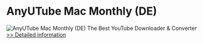 # AnyUTube Mac Monthly (DE)
![AnyUTube Mac Monthly (DE)](https://mycommerce.akamaized.net/api/pimages/P300788879/BIG/300788879.PNG)
The Best YouTube Downloader & Converter
[>> Detailed information](https://secure.shareit.com/shareit/product.html?productid=300788879&affiliateid=200057808)